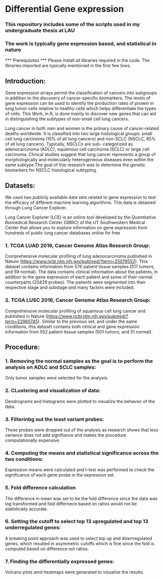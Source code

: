 # Differential Gene expression
### This repository includes some of the scripts used in my undergraduate thesis at LAU
### The work is typically gene expression based, and statistical in nature

*** Prerequisites ***
Please install all libraries required in the code. The libraries imported are typically mentioned in the first few lines.

## Introduction:
Gene expression arrays permit the classification of cancers into subgroups in addition to the discovery of cancer-specific biomarkers. The levels of gene expression can be used to identify the production rates of protein in lung tumor cells relative to healthy cells which helps differentiate the types of cells. This Work, in R, is done mainly to discover new genes that can aid in distinguishing the subtypes of non-small cell lung cancers. 

Lung cancer in both men and women is the primary cause of cancer-related deaths worldwide. It is classified into two large histological groups: small cell lung carcinoma (15% of all lung cancers) and non-SCLC (NSCLC, 85% of all lung cancers). Typically, NSCLCs are sub- categorized as adenocarcinoma (ADLC), squamous cell carcinoma (SCLC) or large cell
carcinoma. Clinical studies suggest that lung cancer represents a group of morphologically and molecularly heterogeneous diseases even within the same subtype.The goal of this research was to determine the genetic biomarkers for NSCLC histological subtyping.

## Datasets:
We used two publicly available data sets related to gene expression to test the efficacy of different machine learning algorithms. This data is obtained through Lung Cancer Explorer.

Lung Cancer Explorer (LCE) is an online tool developed by the Quantitative Biomedical Research Center (QBRC) of the UT Southwestern Medical Center that allows you to explore information on gene expression from hundreds of public lung cancer databases online for free

### 1. TCGA LUAD 2016, Cancer Genome Atlas Research Group: 
Comprehensive molecular profiling of lung adenocarcinoma published in Nature (https://www.ncbi.nlm.nih.gov/pubmed/?term=25079552). This dataset contains information from 576 patient tissue samples (517 tumors, and 59 normal). The data contains clinical information about the patients, in addition to the gene expression of each patient and some of their normal counterparts (20429 probes). The patients were segmented into their respective stage and substage and many factors were included.
### 2. TCGA LUSC 2016, Cancer Genome Atlas Research Group: 
Comprehensive molecular profiling of squamous cell lung cancer and published in Nature (https://www.ncbi.nlm.nih.gov/pubmed/?term=22960745). Similar to the previous set, and under the same conditions, this dataset contains both clinical and gene expression information from 552 patient tissue samples (501 tumors, and 51 normal).

## Procedure:

### 1. Removing the normal samples as the goal is to perform the analysis on ADLC and SCLC samples:
Only tumor samples were selected for the analysis.
### 2. CLustering and visualization of data:
Dendrograms and histograms were plotted to visualize the behavior of the data.
### 3. Filterinbg out the least variant probes:
These probes were dropped out of the analysis as research shows that less variance does not add signifiance and makes the procedure computationally expensive.
### 4. Computing the means and statistical significance across the two conditions:
Expression means were calculated and t-test was performed to check the significance of each gene probe in the expression set.
### 5. Fold difference calculation 
The difference in mean was set to be the fold difference since the data was log transformed and fold differnece based on ratios would not be statistically accurate.
### 6. Setting the cutoff to select top 13 upregulated and top 13 underregulated genes:
A breaking point approach was used to select top up and downregulated genes, which resulted in asymmetric cutoffs which is fine since the fold is computed based on difference not ratios.
### 7. Finding the differentially expressed genes:
Volcano plots amd heatmaps were generated to visualize the results.


